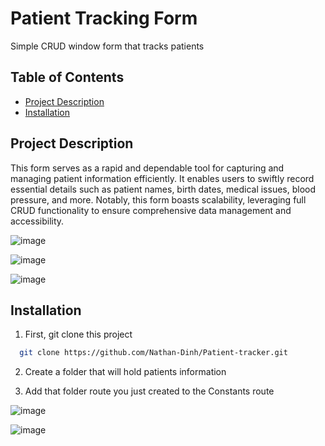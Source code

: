 # Patient Tracking Form

Simple CRUD window form that tracks patients

## Table of Contents

- [Project Description](#project-description)
- [Installation](#Installation)

## Project Description

This form serves as a rapid and dependable tool for capturing and managing patient information efficiently. 
It enables users to swiftly record essential details such as patient names, birth dates, medical issues, blood pressure, and more. 
Notably, this form boasts scalability, leveraging full CRUD functionality to ensure comprehensive data management and accessibility.

![image](https://github.com/Nathan-Dinh/client-tracking-windows-forms/assets/106849932/9fd8b149-9ace-46ec-b11d-90546b388859)

![image](https://github.com/Nathan-Dinh/client-tracking-windows-forms/assets/106849932/e32f84a7-80b2-4c6e-b2ba-841a252d3a48)

![image](https://github.com/Nathan-Dinh/client-tracking-windows-forms/assets/106849932/d7bb4771-60be-4181-be53-9f6826c3a70d)


## Installation

1. First, git clone this project
```bash
  git clone https://github.com/Nathan-Dinh/Patient-tracker.git
```

2. Create a folder that will hold patients information
   
3. Add that folder route you just created to the Constants route

![image](https://github.com/Nathan-Dinh/client-tracking-windows-forms/assets/106849932/37bfebe9-1696-485e-88de-60c1c0b3c76a)

![image](https://github.com/Nathan-Dinh/client-tracking-windows-forms/assets/106849932/d7753d75-c33a-4bc7-902e-691530ae8a9f)







